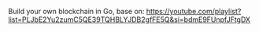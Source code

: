 Build your own blockchain in Go, 
base on: https://youtube.com/playlist?list=PLJbE2Yu2zumC5QE39TQHBLYJDB2gfFE5Q&si=bdmE9FUnpfJFtgDX
